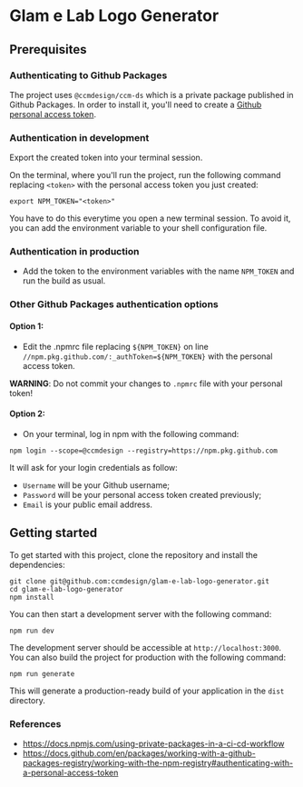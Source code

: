 # Glam e Lab Logo Generator

## Prerequisites
### Authenticating to Github Packages
The project uses `@ccmdesign/ccm-ds` which is a private package published in Github Packages. In order to install it, you'll need to create a [Github personal access token](https://docs.github.com/en/authentication/keeping-your-account-and-data-secure/creating-a-personal-access-token).

### Authentication in development
Export the created token into your terminal session.

On the terminal, where you'll run the project, run the following command replacing `<token>` with the personal access token you just created:

```
export NPM_TOKEN="<token>"
```

You have to do this everytime you open a new terminal session. To avoid it, you can add the environment variable to your shell configuration file.

### Authentication in production
- Add the token to the environment variables with the name `NPM_TOKEN` and run the build as usual.

### Other Github Packages authentication options
#### Option 1:
- Edit the .npmrc file replacing `${NPM_TOKEN}` on line `//npm.pkg.github.com/:_authToken=${NPM_TOKEN}` with the personal access token.

**WARNING**: Do not commit your changes to `.npmrc` file with your personal token!

#### Option 2:
- On your terminal, log in npm with the following command:

```
npm login --scope=@ccmdesign --registry=https://npm.pkg.github.com
```

It will ask for your login credentials as follow:
- `Username` will be your Github username;
- `Password` will be your personal access token created previously;
- `Email` is your public email address.

## Getting started
To get started with this project, clone the repository and install the dependencies:

```
git clone git@github.com:ccmdesign/glam-e-lab-logo-generator.git
cd glam-e-lab-logo-generator
npm install
```

You can then start a development server with the following command:

```
npm run dev
```

The development server should be accessible at `http://localhost:3000`. You can also build the project for production with the following command:

```
npm run generate
```

This will generate a production-ready build of your application in the `dist` directory.

### References
- https://docs.npmjs.com/using-private-packages-in-a-ci-cd-workflow
- https://docs.github.com/en/packages/working-with-a-github-packages-registry/working-with-the-npm-registry#authenticating-with-a-personal-access-token
